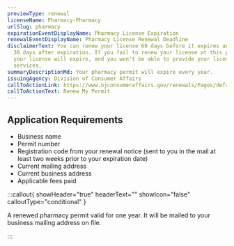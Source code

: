 ```yaml
---
previewType: renewal
licenseName: Pharmacy-Pharmacy
urlSlug: pharmacy
expirationEventDisplayName: Pharmacy License Expiration
renewalEventDisplayName: Pharmacy License Renewal Deadline
disclaimerText: You can renew your license 60 days before it expires and up to
  30 days after expiration. If you fail to renew your license at this point,
  your license will expire, and you won't be able to provide your licensed
  services.
summaryDescriptionMd: Your pharmacy permit will expire every year.
issuingAgency: Division of Consumer Affairs
callToActionLink: https://www.njconsumeraffairs.gov/renewals/Pages/default.aspx
callToActionText: Renew My Permit
---
```

## Application Requirements

- Business name
- Permit number
- Registration code from your renewal notice (sent to you in the mail at least two weeks prior to your expiration date)
- Current mailing address
- Current business address
- Applicable fees paid

:::callout{ showHeader="true" headerText="" showIcon="false" calloutType="conditional" }

A renewed pharmacy permit valid for one year. It will be mailed to your business mailing address on file.

:::
